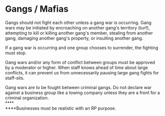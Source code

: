 # Gangs / Mafias

Gangs should not fight each other unless a gang war is occurring. Gang wars may be initiated by encroaching on another gang's territory (turf), attempting to kill or killing another gang's member, stealing from another gang, damaging another gang's property, or insulting another gang.

If a gang war is occurring and one group chooses to surrender, the fighting must stop.

Gang wars and/or any form of conflict between groups must be approved by a moderator or higher. When staff knows ahead of time about large conflicts, it can prevent us from unnecessarily pausing large gang fights for staff-sits.&#x20;

Gang wars are to be fought between criminal gangs. Do not declare war against a business group like a towing company unless they are a front for a criminal organization. \
****\
****Businesses must be realistic with an RP purpose.&#x20;
